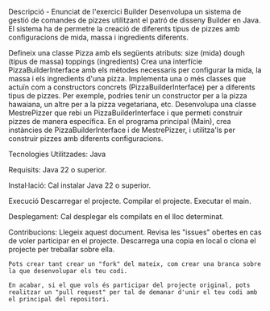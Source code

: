 
Descripció - Enunciat de l'exercici
Builder
Desenvolupa un sistema de gestió de comandes de pizzes utilitzant el patró de disseny Builder en Java. El sistema ha de permetre la creació de diferents tipus de pizzes amb configuracions de mida, massa i ingredients diferents.

Defineix una classe Pizza amb els següents atributs:
size (mida)
dough (tipus de massa)
toppings (ingredients)
Crea una interfície PizzaBuilderInterface amb els mètodes necessaris per configurar la mida, la massa i els ingredients d'una pizza.
Implementa una o més classes que actuïn com a constructors concrets (PizzaBuilderInterface) per a diferents tipus de pizzes. Per exemple, podries tenir un constructor per a la pizza hawaiana, un altre per a la pizza vegetariana, etc.
Desenvolupa una classe MestrePizzer que rebi un PizzaBuilderInterface i que permeti construir pizzes de manera específica.
En el programa principal (Main), crea instàncies de PizzaBuilderInterface i de MestrePizzer, i utilitza'ls per construir pizzes amb diferents configuracions.

Tecnologies Utilitzades:
	Java
	
Requisits:
	Java 22 o superior.
	
Instal·lació:
	Cal instalar Java 22 o superior.
	
Execució
    Descarregar el projecte.
	Compilar el projecte.
	Executar el main.
	
Desplegament:
    Cal desplegar els compilats en el lloc determinat.

Contribucions:
	Llegeix aquest document.
	Revisa les "issues" obertes en cas de voler participar en el projecte.
    Descarrega una copia en local o clona el projecte per treballar sobre ella.
	
	Pots crear tant crear un "fork" del mateix, com crear una branca sobre la que desenvolupar els teu codi.
	
	En acabar, si el que vols és participar del projecte original, pots realitzar un "pull request" per tal de demanar d'unir el teu codi amb el principal del repositori.
	